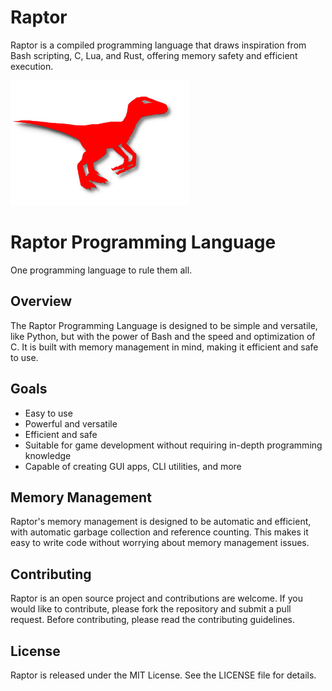 # Raptor

Raptor is a compiled programming language that draws inspiration from Bash scripting, C, Lua, and Rust, offering memory safety and efficient execution.

<img src="Logo_v1.png" alt="Flag" height="200">
  <body>
    <h1>Raptor Programming Language</h1>
    <p>One programming language to rule them all.</p>
    <h2>Overview</h2>
    <p>The Raptor Programming Language is designed to be simple and versatile, like Python, but with the power of Bash and the speed and optimization of C. It is built with memory management in mind, making it efficient and safe to use.</p>
    <h2>Goals</h2>
    <ul>
      <li>Easy to use</li>
      <li>Powerful and versatile</li>
      <li>Efficient and safe</li>
      <li>Suitable for game development without requiring in-depth programming knowledge</li>
      <li>Capable of creating GUI apps, CLI utilities, and more</li>
    </ul>
    <h2>Memory Management</h2>
    <p>Raptor's memory management is designed to be automatic and efficient, with automatic garbage collection and reference counting. This makes it easy to write code without worrying about memory management issues.</p>
    <h2>Contributing</h2>
    <p>Raptor is an open source project and contributions are welcome. If you would like to contribute, please fork the repository and submit a pull request. Before contributing, please read the contributing guidelines.</p>
    <h2>License</h2>
    <p>Raptor is released under the MIT License. See the LICENSE file for details.</p>
  </body>
